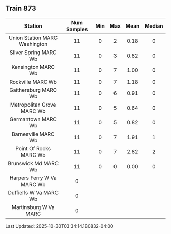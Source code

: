 ## Train 873

| Station | Num Samples | Min | Max | Mean | Median |
| :-----: | :---------: | :-: | :-: | :--: | :----: |
| Union Station MARC Washington | 11 | 0 | 2 | 0.18 | 0 |
| Silver Spring MARC Wb | 11 | 0 | 3 | 0.82 | 0 |
| Kensington MARC Wb | 11 | 0 | 7 | 1.00 | 0 |
| Rockville MARC Wb | 11 | 0 | 7 | 1.18 | 0 |
| Gaithersburg MARC Wb | 11 | 0 | 6 | 0.91 | 0 |
| Metropolitan Grove MARC Wb | 11 | 0 | 5 | 0.64 | 0 |
| Germantown MARC Wb | 11 | 0 | 5 | 0.82 | 0 |
| Barnesville MARC Wb | 11 | 0 | 7 | 1.91 | 1 |
| Point Of Rocks MARC Wb | 11 | 0 | 7 | 2.82 | 2 |
| Brunswick Md MARC Wb | 11 | 0 | 0 | 0.00 | 0 |
| Harpers Ferry W Va MARC Wb | 0 |  |  |  |  |
| Duffielfs W Va MARC Wb | 0 |  |  |  |  |
| Martinsburg W Va MARC | 0 |  |  |  |  |


Last Updated: 2025-10-30T03:34:14.180832-04:00